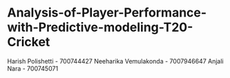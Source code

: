 # Analysis-of-Player-Performance-with-Predictive-modeling-T20-Cricket

Harish Polishetti - 700744427
Neeharika Vemulakonda - 7007946647
Anjali Nara - 700745071
